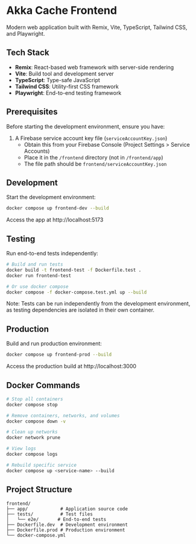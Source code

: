 # Akka Cache Frontend

Modern web application built with Remix, Vite, TypeScript, Tailwind CSS, and Playwright.

## Tech Stack

- **Remix**: React-based web framework with server-side rendering
- **Vite**: Build tool and development server
- **TypeScript**: Type-safe JavaScript
- **Tailwind CSS**: Utility-first CSS framework
- **Playwright**: End-to-end testing framework

## Prerequisites

Before starting the development environment, ensure you have:

1. A Firebase service account key file (`serviceAccountKey.json`)
   - Obtain this from your Firebase Console (Project Settings > Service Accounts)
   - Place it in the `/frontend` directory (not in `/frontend/app`)
   - The file path should be `frontend/serviceAccountKey.json`

## Development

Start the development environment:

```bash
docker compose up frontend-dev --build
```

Access the app at http://localhost:5173

## Testing

Run end-to-end tests independently:

```bash
# Build and run tests
docker build -t frontend-test -f Dockerfile.test .
docker run frontend-test

# Or use docker compose
docker compose -f docker-compose.test.yml up --build
```

Note: Tests can be run independently from the development environment, as testing dependencies are isolated in their own container.

## Production

Build and run production environment:

```bash
docker compose up frontend-prod --build
```

Access the production build at http://localhost:3000

## Docker Commands

```bash
# Stop all containers
docker compose stop

# Remove containers, networks, and volumes
docker compose down -v

# Clean up networks
docker network prune

# View logs
docker compose logs

# Rebuild specific service
docker compose up <service-name> --build
```

## Project Structure

```
frontend/
├── app/            # Application source code
├── tests/          # Test files
│   └── e2e/       # End-to-end tests
├── Dockerfile.dev  # Development environment
├── Dockerfile.prod # Production environment
└── docker-compose.yml
```